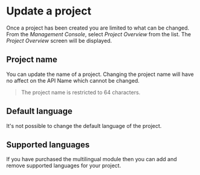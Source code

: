# Update a project
Once a project has been created you are limited to what can be changed. From the *Management Console*, select *Project Overview* from the list. The *Project Overview* screen will be displayed.

## Project name
You can update the name of a project. Changing the project name will have no affect on the API Name which cannot be changed.

> The project name is restricted to 64 characters.

## Default language
It's not possible to change the default language of the project.

## Supported languages
If you have purchased the multilingual module then you can add and remove supported languages for your project.
